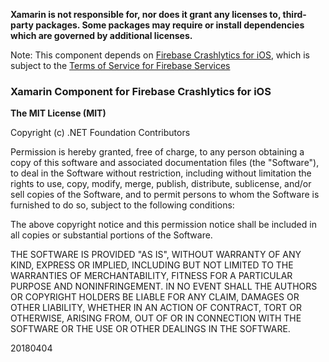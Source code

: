 **Xamarin is not responsible for, nor does it grant any licenses to, third-party packages. Some packages may require or install dependencies which are governed by additional licenses.**

Note: This component depends on [Firebase Crashlytics for iOS](https://firebase.google.com/docs/crashlytics/get-started), which is subject to the [Terms of Service for Firebase Services](https://firebase.google.com/terms/)

### Xamarin Component for Firebase Crashlytics for iOS

**The MIT License (MIT)**

Copyright (c) .NET Foundation Contributors

Permission is hereby granted, free of charge, to any person obtaining a copy of this software and associated documentation files (the "Software"), to deal in the Software without restriction, including without limitation the rights to use, copy, modify, merge, publish, distribute, sublicense, and/or sell copies of the Software, and to permit persons to whom the Software is furnished to do so, subject to the following conditions:

The above copyright notice and this permission notice shall be included in all copies or substantial portions of the Software.

THE SOFTWARE IS PROVIDED "AS IS", WITHOUT WARRANTY OF ANY KIND, EXPRESS OR IMPLIED, INCLUDING BUT NOT LIMITED TO THE WARRANTIES OF MERCHANTABILITY, FITNESS FOR A PARTICULAR PURPOSE AND NONINFRINGEMENT. IN NO EVENT SHALL THE AUTHORS OR COPYRIGHT HOLDERS BE LIABLE FOR ANY CLAIM, DAMAGES OR OTHER LIABILITY, WHETHER IN AN ACTION OF CONTRACT, TORT OR OTHERWISE, ARISING FROM, OUT OF OR IN CONNECTION WITH THE SOFTWARE OR THE USE OR OTHER DEALINGS IN THE SOFTWARE.

20180404

